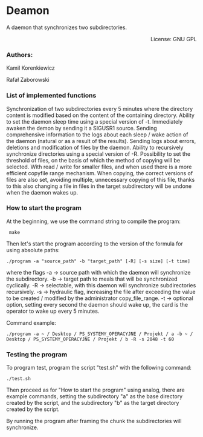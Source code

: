 # Deamon
 A daemon that synchronizes two subdirectories.
 <p align="right">License: GNU GPL</p>
<h3>Authors:</h3>
<p>Kamil Korenkiewicz</p> 
<p>Rafał Zaborowski</p>


<h3>List of implemented functions</h3>
Synchronization of two subdirectories every 5 minutes where the directory content is modified based on the content of the containing directory.
Ability to set the daemon sleep time using a special version of -t.
Immediately awaken the demon by sending it a SIGUSR1 source.
Sending comprehensive information to the logs about each sleep / wake action of the daemon (natural or as a result of the results).
Sending logs about errors, deletions and modification of files by the daemon.
Ability to recursively synchronize directories using a special version of -R.
Possibility to set the threshold of files, on the basis of which the method of copying will be selected. With read / write for smaller files, and when used there is a more efficient copyfile range mechanism.
When copying, the correct versions of files are also set, avoiding multiple, unnecessary copying of this file, thanks to this also changing a file in files in the target subdirectory will be undone when the daemon wakes up.

<h3>How to start the program</h3>
At the beginning, we use the command string to compile the program:

     make

Then let's start the program according to the version of the formula for using absolute paths:

    ./program -a "source_path" -b "target_path" [-R] [-s size] [-t time]

where the flags
-a -> source path with which the daemon will synchronize the subdirectory.
-b -> target path to meals that will be synchronized cyclically.
-R -> selectable, with this daemon will synchronize subdirectories recursively.
-s -> hydraulic flag, increasing the file after exceeding the value to be created / modified by the administrator copy_file_range.
-t -> optional option, setting every second the daemon should wake up, the card is the operator to wake up every 5 minutes.

Command example:

    ./program -a ~ / Desktop / PS_SYSTEMY_OPERACYJNE / Projekt / a -b ~ / Desktop / PS_SYSTEMY_OPERACYJNE / Projekt / b -R -s 2048 -t 60


<h3>Testing the program</h3>
To program test, program the script "test.sh" with the following command:

    ./test.sh

Then proceed as for "How to start the program" using analog, there are example commands, setting the subdirectory "a" as the base directory created by the script, and the subdirectory "b" as the target directory created by the script.

By running the program after framing the chunk the subdirectories will synchronize.
